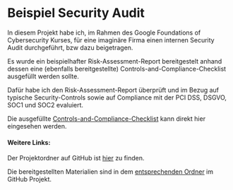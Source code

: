 # Beispiel Security Audit

In diesem Projekt habe ich, im Rahmen des Google Foundations of Cybersecurity Kurses, für eine imaginäre Firma einen internen Security Audit durchgeführt, bzw dazu beigetragen.

Es wurde ein beispielhafter Risk-Assessment-Report bereitgestelt anhand dessen eine (ebenfalls bereitgestellte) Controls-and-Compliance-Checklist ausgefüllt werden sollte.

Dafür habe ich den Risk-Assessment-Report überprüft und im Bezug auf typische Security-Controls sowie auf Compliance mit der PCI DSS, DSGVO, SOC1 und SOC2 evaluiert.

Die ausgefüllte [Controls-and-Compliance-Checklist](/projects/Example%20Security%20Audit/Controls-and-Compliance-Checklist.pdf) kann direkt hier eingesehen werden.

#### Weitere Links:

Der Projektordner auf GitHub ist [hier](https://github.com/brunkowacodes/brunkowacodes.github.io/tree/main/projects/Example%20Security%20Audit/) zu finden.

Die bereitgestellten Materialien sind in dem [entsprechenden Ordner]([/projects/Example%20Security%20Audit/Bereitgestellte%20Dateien](https://github.com/brunkowacodes/brunkowacodes.github.io/tree/main/projects/Example%20Security%20Audit/Bereitgestellte%20Dateien)) im GitHub Projekt.
